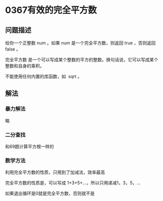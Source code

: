 # 0367有效的完全平方数

## 问题描述
给你一个正整数 num 。如果 num 是一个完全平方数，则返回 true ，否则返回 false 。

完全平方数 是一个可以写成某个整数的平方的整数。换句话说，它可以写成某个整数和自身的乘积。

不能使用任何内置的库函数，如  sqrt 。

## 解法

### 暴力解法
略

### 二分查找
和69题计算平方根一样的

### 数学方法
利用完全平方数的性质，只用到了加减法，效率最高

完全平方数的性质是，可以写成 1+3+5+...，所以只用递减1，3，5，...

如果退出循环是0就是完全平方数，否则就不是





